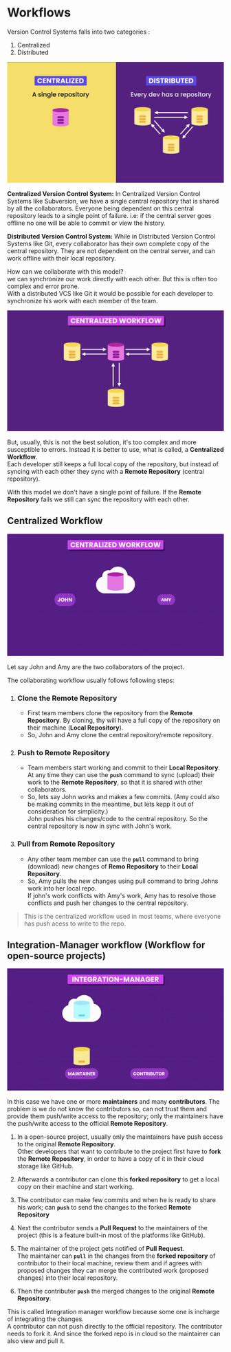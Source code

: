 # Workflows

Version Control Systems falls into two categories :
1. Centralized
2. Distributed

![](./images/Screenshot1.png)

**Centralized Version Control System:**
In Centralized Version Control Systems like Subversion, we have a single central repository that is shared by all the collaborators.
Everyone being dependent on this central repository leads to a single point of failure. i.e: if the central server goes offline no one will be able to commit or view the history.

**Distributed Version Control System:**
While in Distributed Version Control Systems like Git, every collaborator has their own complete copy of the central repository.
They are not dependent on the central server, and can work offline with their local repository. 

How can we collaborate with this model? <br>
we can synchronize our work directly with each other. But this is often too complex and error prone.<br>
With a distributed VCS like Git it would be possible for each developer to synchronize his work with each member of the team.

![](./images/Screenshot2.png)

But, usually, this is not the best solution, it's too complex and more susceptible to errors. Instead it is better to use, what is called, a **Centralized Workflow**.<br>
Each developer still keeps a full local copy of the repository, but instead of syncing with each other they sync with a **Remote Repository** (central repository).

With this model we don't have a single point of failure. If the **Remote Repository** fails we still can sync the repository with each other.

## Centralized Workflow

![](./images/centralized-workflow.gif)

Let say John and Amy are the two collaborators of the project.

The collaborating workflow usually follows following steps: 

1. ### Clone the Remote Repository
    - First team members clone the repository from the **Remote Repository**. By cloning, thy will have a full copy of the repository on their machine (**Local Repository**).
    - So, John and Amy clone the central repository/remote repository.

2. ### Push to Remote Repository
    - Team members start working and commit to their **Local Repository**. At any time they can use the **`push`** command to sync (upload) their work to the **Remote Repository**, so that it is shared with other collaborators.
    - So, lets say John works and makes a few commits. (Amy could also be making commits in the meantime, but lets kepp it out of consideration for simplicity.)<br>
    John pushes his changes/code to the central repository. So the central repository is now in sync with John's work.

3. ### Pull from Remote Repository
    - Any other team member can use the **`pull`** command to bring (download) new changes of **Remo Repository** to their **Local Repository**.
    - So, Amy pulls the new changes using pull command to bring Johns work into her local repo.<br>
    If john's work conflicts with Amy's work, Amy has to resolve those conflicts and push her changes to the central repository.

>This is the centralized workflow used in most teams, where everyone has push acess to write to the repo.

## Integration-Manager workflow (Workflow for open-source projects)

![](./images/intergration-manager-workflow.gif)

In this case we have one or more **maintainers** and many **contributors**.
The problem is we do not know the contributors so, can not trust them and provide them push/write access to the repository; only the maintainers have the push/write access to the official **Remote Repository**.

1. In a open-source project, usually only the maintainers have push access to the original **Remote Repository**. <br>
Other developers that want to contribute to the project first have to **fork** the **Remote Repository**, in order to have a copy of it in their cloud storage like GitHub.

2. Afterwards a contributor can clone this **forked repository** to get a local copy on their machine and start working.

3. The contributor can make few commits and when he is ready to share his work; can **`push`**  to send the changes to the forked **Remote Repository**

4. Next the contributor sends a **Pull Request** to the maintainers of the project (this is a feature built-in most of the platforms like GitHub).

5. The maintainer of the project gets notified of **Pull Request**. <br>
The maintainer can **`pull`** in the changes from the **forked repository** of contributor to their local machine, review them and if agrees with proposed changes they can merge the contributed work (proposed changes) into their local repository.

6. Then the contributer **`push`** the merged changes to the original **Remote Repository**.

This is called Integration manager workflow because some one is incharge of integrating the changes. <br>
A contributor can not push directly to the official repository. The contributor needs to fork it. And since the forked repo is in cloud so the maintainer can also view and pull it.
